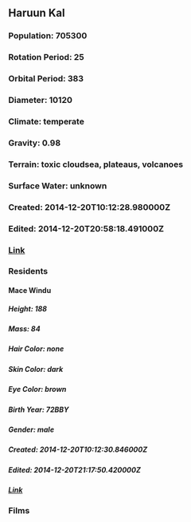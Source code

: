 ## Haruun Kal
### Population: 705300
### Rotation Period: 25
### Orbital Period: 383
### Diameter: 10120
### Climate: temperate
### Gravity: 0.98
### Terrain: toxic cloudsea, plateaus, volcanoes
### Surface Water: unknown
### Created: 2014-12-20T10:12:28.980000Z
### Edited: 2014-12-20T20:58:18.491000Z
### [Link](https://swapi.dev/api/planets/42/)
### Residents
#### Mace Windu
##### Height: 188
##### Mass: 84
##### Hair Color: none
##### Skin Color: dark
##### Eye Color: brown
##### Birth Year: 72BBY
##### Gender: male
##### Created: 2014-12-20T10:12:30.846000Z
##### Edited: 2014-12-20T21:17:50.420000Z
##### [Link](https://swapi.dev/api/people/51/)
### Films